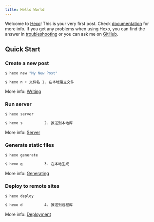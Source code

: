 ```yaml
---
title: Hello World
---
```

Welcome to [Hexo](https://hexo.io/)! This is your very first post. Check [documentation](https://hexo.io/docs/) for more info. If you get any problems when using Hexo, you can find the answer in [troubleshooting](https://hexo.io/docs/troubleshooting.html) or you can ask me on [GitHub](https://github.com/hexojs/hexo/issues).

## Quick Start

### Create a new post

``` bash
$ hexo new "My New Post"
```
```bash
$ hexo n + 文件名 1. 在本地建立文件
```

More info: [Writing](https://hexo.io/docs/writing.html)

### Run server

``` bash
$ hexo server
```
```bash
$ hexo s          2. 推送到本地库
```

More info: [Server](https://hexo.io/docs/server.html)

### Generate static files

``` bash
$ hexo generate
```
```bash
$ hexo g          3. 在本地生成
```

More info: [Generating](https://hexo.io/docs/generating.html)

### Deploy to remote sites

``` bash
$ hexo deploy
```
```bash
$ hexo d          4. 推送到远程库
```
More info: [Deployment](https://hexo.io/docs/deployment.html)
